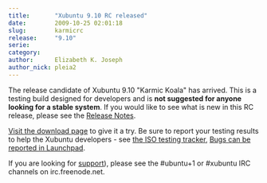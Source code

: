 ```yaml
---
title:       "Xubuntu 9.10 RC released"
date:        2009-10-25 02:01:18
slug:        karmicrc
release:     "9.10"
serie:       
category:    
author:      Elizabeth K. Joseph
author_nick: pleia2
---
```


The release candidate of Xubuntu 9.10 "Karmic Koala" has arrived. This is a testing build designed for developers and is **not suggested for anyone looking for a stable system**. If you would like to see what is new in this RC release, please see the [Release Notes](https://wiki.ubuntu.com/Xubuntu/KarmicKoala/RC).

[Visit the download page](http://cdimage.ubuntu.com/xubuntu/releases/9.10/rc/) to give it a try. Be sure to report your testing results to help the Xubuntu developers - see [the ISO testing tracker](http://iso.qa.ubuntu.com/qatracker/build/xubuntu/all), [Bugs can be reported in Launchpad](https://launchpad.net/ubuntu/+filebug/).

If you are looking for [support](/help)), please see the #ubuntu+1 or #xubuntu IRC channels on irc.freenode.net.
